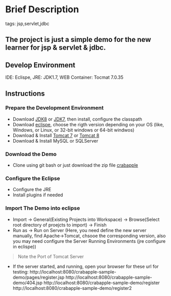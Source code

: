 
Brief Description
=====================
tags: jsp,servlet,jdbc 

## The project is just a simple demo for the new learner for jsp & servlet & jdbc. 

## Develop Environment
IDE: Eclispe, JRE: JDK1.7, WEB Container: Tocmat 7.0.35

## Instructions

### Prepare the Development Environment
* Download [JDK8](http://www.oracle.com/technetwork/java/javase/downloads/jdk8-downloads-2133151.html) or [JDK7](http://www.oracle.com/technetwork/java/javase/downloads/java-archive-downloads-javase7-521261.html), then install, configure the classpath
* Download [eclispe](https://www.eclipse.org/downloads/eclipse-packages/), choose the rigth version depending on your OS (like, Windows, or Linux, or 32-bit windows or 64-bit windwos)
* Download & Install [Tomcat 7](http://tomcat.apache.org/download-70.cgi) or [Tomcat 8](http://tomcat.apache.org/download-80.cgi) 
* Download & Install MySQL or SQLServer

### Download the Demo
* Clone using git bash or just download the zip file [crabapple](https://github.com/SteveYangHJ/crabapple/archive/master.zip)

### Configure the Eclipse
* Configure the JRE
* Install plugins if needed 

### Import The Demo into eclipse
* Import -> General(Existing Projects into Workspace) -> Browse(Select root directory of proejcts to import) -> Finish
* Run as -> Run on Server (Here, you need define the new server manually, find Apache->Tomcat, chsooe the corresponding version, also you may need configure the Server Running Environments (jre configure in eclispe))
> Note the Port of Tomcat Server
* If the server started, and running, open your browser for these url for testing: 
http://localhost:8080/crabapple-sample-demo/pages/register.jsp
http://localhost:8080/crabapple-sample-demo/404.jsp
http://localhost:8080/crabapple-sample-demo/register
http://localhost:8080/crabapple-sample-demo/register2
